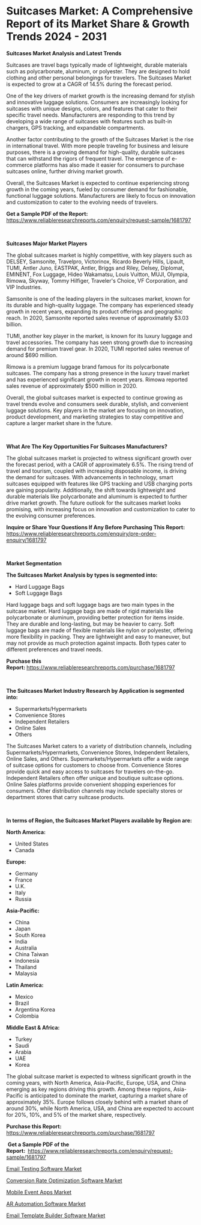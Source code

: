 <p><h1>Suitcases Market: A Comprehensive Report of its Market Share & Growth Trends 2024 - 2031</h1></p><p><strong>Suitcases Market Analysis and Latest Trends</strong></p>
<p><p>Suitcases are travel bags typically made of lightweight, durable materials such as polycarbonate, aluminum, or polyester. They are designed to hold clothing and other personal belongings for travelers. The Suitcases Market is expected to grow at a CAGR of 14.5% during the forecast period. </p><p>One of the key drivers of market growth is the increasing demand for stylish and innovative luggage solutions. Consumers are increasingly looking for suitcases with unique designs, colors, and features that cater to their specific travel needs. Manufacturers are responding to this trend by developing a wide range of suitcases with features such as built-in chargers, GPS tracking, and expandable compartments.</p><p>Another factor contributing to the growth of the Suitcases Market is the rise in international travel. With more people traveling for business and leisure purposes, there is a growing demand for high-quality, durable suitcases that can withstand the rigors of frequent travel. The emergence of e-commerce platforms has also made it easier for consumers to purchase suitcases online, further driving market growth.</p><p>Overall, the Suitcases Market is expected to continue experiencing strong growth in the coming years, fueled by consumer demand for fashionable, functional luggage solutions. Manufacturers are likely to focus on innovation and customization to cater to the evolving needs of travelers.</p></p>
<p><strong>Get a Sample PDF of the Report:&nbsp;</strong> <a href="https://www.reliableresearchreports.com/enquiry/request-sample/1681797">https://www.reliableresearchreports.com/enquiry/request-sample/1681797</a></p>
<p>&nbsp;</p>
<p><strong>Suitcases Major Market Players</strong></p>
<p><p>The global suitcases market is highly competitive, with key players such as DELSEY, Samsonite, Travelpro, Victorinox, Ricardo Beverly Hills, Lipault, TUMI, Antler Juno, EASTPAK, Antler, Briggs and Riley, Delsey, Diplomat, EMINENT, Fox Luggage, Hideo Wakamatsu, Louis Vuitton, MUJI, Olympia, Rimowa, Skyway, Tommy Hilfiger, Traveler's Choice, VF Corporation, and VIP Industries.</p><p>Samsonite is one of the leading players in the suitcases market, known for its durable and high-quality luggage. The company has experienced steady growth in recent years, expanding its product offerings and geographic reach. In 2020, Samsonite reported sales revenue of approximately $3.03 billion.</p><p>TUMI, another key player in the market, is known for its luxury luggage and travel accessories. The company has seen strong growth due to increasing demand for premium travel gear. In 2020, TUMI reported sales revenue of around $690 million.</p><p>Rimowa is a premium luggage brand famous for its polycarbonate suitcases. The company has a strong presence in the luxury travel market and has experienced significant growth in recent years. Rimowa reported sales revenue of approximately $500 million in 2020.</p><p>Overall, the global suitcases market is expected to continue growing as travel trends evolve and consumers seek durable, stylish, and convenient luggage solutions. Key players in the market are focusing on innovation, product development, and marketing strategies to stay competitive and capture a larger market share in the future.</p></p>
<p>&nbsp;</p>
<p><strong>What Are The Key Opportunities For Suitcases Manufacturers?</strong></p>
<p><p>The global suitcases market is projected to witness significant growth over the forecast period, with a CAGR of approximately 6.5%. The rising trend of travel and tourism, coupled with increasing disposable income, is driving the demand for suitcases. With advancements in technology, smart suitcases equipped with features like GPS tracking and USB charging ports are gaining popularity. Additionally, the shift towards lightweight and durable materials like polycarbonate and aluminum is expected to further drive market growth. The future outlook for the suitcases market looks promising, with increasing focus on innovation and customization to cater to the evolving consumer preferences.</p></p>
<p><strong>Inquire or Share Your Questions If Any Before Purchasing This Report:</strong> <a href="https://www.reliableresearchreports.com/enquiry/pre-order-enquiry/1681797">https://www.reliableresearchreports.com/enquiry/pre-order-enquiry/1681797</a></p>
<p>&nbsp;</p>
<p><strong>Market Segmentation</strong></p>
<p><strong>The Suitcases Market Analysis by types is segmented into:</strong></p>
<p><ul><li>Hard Luggage Bags</li><li>Soft Luggage Bags</li></ul></p>
<p><p>Hard luggage bags and soft luggage bags are two main types in the suitcase market. Hard luggage bags are made of rigid materials like polycarbonate or aluminum, providing better protection for items inside. They are durable and long-lasting, but may be heavier to carry. Soft luggage bags are made of flexible materials like nylon or polyester, offering more flexibility in packing. They are lightweight and easy to maneuver, but may not provide as much protection against impacts. Both types cater to different preferences and travel needs.</p></p>
<p><strong>Purchase this Report:&nbsp;</strong><a href="https://www.reliableresearchreports.com/purchase/1681797">https://www.reliableresearchreports.com/purchase/1681797</a></p>
<p>&nbsp;</p>
<p><strong>The Suitcases Market Industry Research by Application is segmented into:</strong></p>
<p><ul><li>Supermarkets/Hypermarkets</li><li>Convenience Stores</li><li>Independent Retailers</li><li>Online Sales</li><li>Others</li></ul></p>
<p><p>The Suitcases Market caters to a variety of distribution channels, including Supermarkets/Hypermarkets, Convenience Stores, Independent Retailers, Online Sales, and Others. Supermarkets/Hypermarkets offer a wide range of suitcase options for customers to choose from. Convenience Stores provide quick and easy access to suitcases for travelers on-the-go. Independent Retailers often offer unique and boutique suitcase options. Online Sales platforms provide convenient shopping experiences for consumers. Other distribution channels may include specialty stores or department stores that carry suitcase products.</p></p>
<p>&nbsp;</p>
<p><strong>In terms of Region, the Suitcases Market Players available by Region are:</strong></p>
<p>
    <p> <strong> North America: </strong>
        <ul>
            <li>United States</li>
            <li>Canada</li>
        </ul>
        </p> 
    <p> <strong> Europe: </strong>
        <ul>
            <li>Germany</li>
            <li>France</li>
            <li>U.K.</li>
            <li>Italy</li>
            <li>Russia</li>
        </ul>
        </p> 
    <p> <strong> Asia-Pacific: </strong>
        <ul>
            <li>China</li>
            <li>Japan</li>
            <li>South Korea</li>
            <li>India</li>
            <li>Australia</li>
            <li>China Taiwan</li>
            <li>Indonesia</li>
            <li>Thailand</li>
            <li>Malaysia</li>
        </ul>
        </p> 
    <p> <strong> Latin America: </strong>
        <ul>
            <li>Mexico</li>
            <li>Brazil</li>
            <li>Argentina Korea</li>
            <li>Colombia</li>
        </ul>
        </p> 
    <p> <strong> Middle East & Africa: </strong>
        <ul>
            <li>Turkey</li>
            <li>Saudi</li>
            <li>Arabia</li>
            <li>UAE</li>
            <li>Korea</li>
        </ul>
    </p>
    </p>
<p><p>The global suitcase market is expected to witness significant growth in the coming years, with North America, Asia-Pacific, Europe, USA, and China emerging as key regions driving this growth. Among these regions, Asia-Pacific is anticipated to dominate the market, capturing a market share of approximately 35%. Europe follows closely behind with a market share of around 30%, while North America, USA, and China are expected to account for 20%, 10%, and 5% of the market share, respectively.</p></p>
<p><strong>Purchase this Report: </strong><a href="https://www.reliableresearchreports.com/purchase/1681797">https://www.reliableresearchreports.com/purchase/1681797</a></p>
<p>&nbsp;<strong>Get a Sample PDF of the Report:&nbsp;&nbsp;</strong><a href="https://www.reliableresearchreports.com/enquiry/request-sample/1681797">https://www.reliableresearchreports.com/enquiry/request-sample/1681797</a></p>
<p><strong></strong></p>
<p><p><a href="https://medium.com/@kimberlypowell578/email-testing-software-market-size-reveals-the-best-marketing-channels-in-global-industry-974e3dd8babc">Email Testing Software Market</a></p><p><a href="https://medium.com/@kimberlypowell578/conversion-rate-optimization-software-market-research-report-its-history-and-forecast-2024-to-2031-c7e508fd72ab">Conversion Rate Optimization Software Market</a></p><p><a href="https://medium.com/@kimberlypowell578/mobile-event-apps-market-competitive-analysis-market-trends-and-forecast-to-2031-789dc77530a6">Mobile Event Apps Market</a></p><p><a href="https://medium.com/@kimberlypowell578/ar-automation-software-market-insights-into-market-cagr-market-trends-and-growth-strategies-333dcd33ce51">AR Automation Software Market</a></p><p><a href="https://medium.com/@kimberlypowell578/email-template-builder-software-market-trends-forecast-and-competitive-analysis-to-2031-d78454d8eda5">Email Template Builder Software Market</a></p></p>